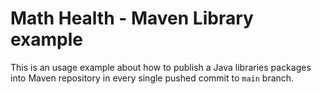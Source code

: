 # Math Health - Maven Library example

This is an usage example about how to publish a Java libraries packages into Maven repository in every single pushed commit to `main` branch.